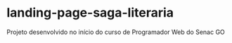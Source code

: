 # landing-page-saga-literaria
Projeto desenvolvido no início do curso de Programador Web do Senac GO
